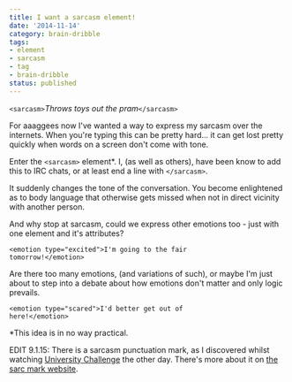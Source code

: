 ```yaml
---
title: I want a sarcasm element!
date: '2014-11-14'
category: brain-dribble
tags:
- element
- sarcasm
- tag
- brain-dribble
status: published
---
```


<sarcasm>
<code>&lt;sarcasm></code><i>Throws toys out the pram</i><code>&lt;/sarcasm></code>

<p>For aaaggees now I've wanted a way to express my sarcasm over the internets. When you're typing this can be pretty hard... it can get lost pretty quickly when words on a screen don't come with tone.</p>

<p>Enter the <code>&lt;sarcasm></code> element*. I, (as well as others), have been know to add this to IRC chats, or at least end a line with <code>&lt;/sarcasm></code>.</p>

<p>It suddenly changes the tone of the conversation. You become enlightened as to body language that otherwise gets missed when not in direct vicinity with another person.</p>

<p>And why stop at sarcasm, could we express other emotions too - just with one element and it's attributes?</p>

<code>&lt;emotion type="excited">I'm going to the fair tomorrow!&lt;/emotion></code>

<p>Are there too many emotions, (and variations of such), or maybe I'm just about to step into a debate about how emotions don't matter and only logic prevails.</p>

<code>&lt;emotion type="scared">I'd better get out of here!&lt;/emotion></code>

<p>*This idea is in no way practical.</p>
</sarcasm>

<p>EDIT 9.1.15: There is a sarcasm punctuation mark, as I discovered whilst watching <a href="http://www.bbc.co.uk/programmes/b006t6l0" rel="external">University Challenge</a> the other day. There's more about it on <a href="http://www.sarcmark.com/" rel="external">the sarc mark website</a>.</p>
